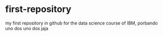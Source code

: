 # first-repository
my first repository in github for the data science course of IBM, porbando uno dos uno dos jaja
